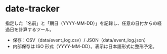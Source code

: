 # date-tracker
指定した「名前」と「期日（YYYY-MM-DD）」を記録し、任意の日付からの経過日を計算するツール。
- 保存：CSV（data/event_log.csv）/ JSON（data/event_log.json）
- 内部保存は ISO 形式（YYYY-MM-DD）。表示は日本語形式に整形予定。